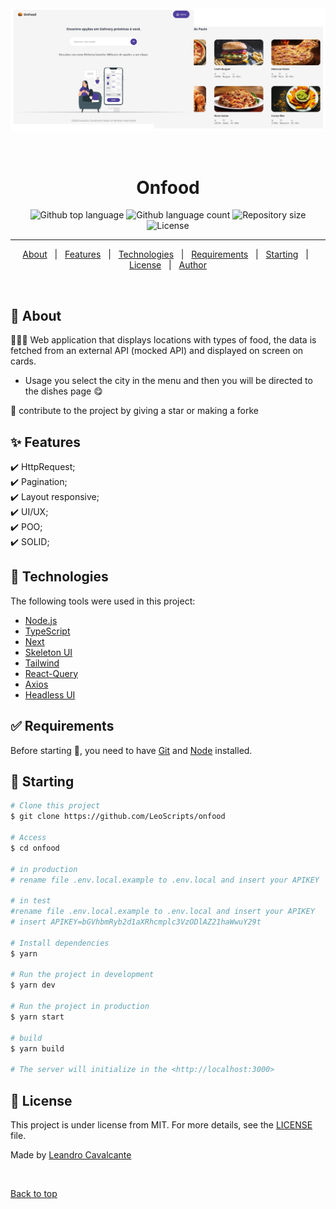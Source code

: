 <div align="center" id="top"> 
  <!-- <img src="./.github/app.gif" alt="Onfood" /> -->
  <img src="preview/preview-onfood.png" alt="Onfood" />
  

  &#xa0;

  <!-- <a href="https://onfood.netlify.app">Demo</a> -->
</div>

<h1 align="center">Onfood</h1>

<p align="center">
  <img alt="Github top language" src="https://img.shields.io/github/languages/top/LeoScripts/onfood?color=56BEB8">

  <img alt="Github language count" src="https://img.shields.io/github/languages/count/LeoScripts/onfood?color=56BEB8">

  <img alt="Repository size" src="https://img.shields.io/github/repo-size/LeoScripts/onfood?color=56BEB8">

  <img alt="License" src="https://img.shields.io/github/license/LeoScripts/onfood?color=56BEB8">

  <!-- <img alt="Github issues" src="https://img.shields.io/github/issues/LeoScripts/onfood?color=56BEB8" /> -->

  <!-- <img alt="Github forks" src="https://img.shields.io/github/forks/LeoScripts/onfood?color=56BEB8" /> -->

  <!-- <img alt="Github stars" src="https://img.shields.io/github/stars/LeoScripts/onfood?color=56BEB8" /> -->
</p>

<!-- Status -->

<hr>

<p align="center">
  <a href="#dart-about">About</a> &#xa0; | &#xa0; 
  <a href="#sparkles-features">Features</a> &#xa0; | &#xa0;
  <a href="#rocket-technologies">Technologies</a> &#xa0; | &#xa0;
  <a href="#white_check_mark-requirements">Requirements</a> &#xa0; | &#xa0;
  <a href="#checkered_flag-starting">Starting</a> &#xa0; | &#xa0;
  <a href="#memo-license">License</a> &#xa0; | &#xa0;
  <a href="https://github.com/LeoScripts" target="_blank">Author</a>
</p>

<br>

## :dart: About ##

👨🏽‍💻 Web application that displays locations with types of food, the data is fetched from an external API (mocked API) and displayed on screen on cards.

* Usage
you select the city in the menu and then you will be directed to the dishes page 😋

🤩 contribute to the project by giving a star or making a forke

## :sparkles: Features ##

:heavy_check_mark: HttpRequest;\
:heavy_check_mark: Pagination;\
:heavy_check_mark: Layout responsive;\
:heavy_check_mark: UI/UX;\
:heavy_check_mark: POO;\
:heavy_check_mark: SOLID;

## :rocket: Technologies ##

The following tools were used in this project:

- [Node.js](https://nodejs.org/en/)
- [TypeScript](https://www.typescriptlang.org/)
- [Next](https://nextjs.org/)
- [Skeleton UI](https://www.npmjs.com/package/react-loading-skeleton)
- [Tailwind](https://tailwindcss.com/)
- [React-Query](https://react-query.tanstack.com/)
- [Axios](https://axios-http.com/ptbr)
- [Headless UI](https://headlessui.dev/)


## :white_check_mark: Requirements ##

Before starting :checkered_flag:, you need to have [Git](https://git-scm.com) and [Node](https://nodejs.org/en/) installed.

## :checkered_flag: Starting ##

```bash
# Clone this project
$ git clone https://github.com/LeoScripts/onfood

# Access
$ cd onfood

# in production
# rename file .env.local.example to .env.local and insert your APIKEY

# in test 
#rename file .env.local.example to .env.local and insert your APIKEY
# insert APIKEY=bGVhbmRyb2d1aXRhcmplc3VzODlAZ21haWwuY29t

# Install dependencies
$ yarn

# Run the project in development
$ yarn dev

# Run the project in production
$ yarn start

# build
$ yarn build

# The server will initialize in the <http://localhost:3000>
```

## :memo: License ##

This project is under license from MIT. For more details, see the [LICENSE](LICENSE.md) file.


Made by <a href="https://github.com/LeoScripts" target="_blank">Leandro Cavalcante</a>

&#xa0;

<a href="#top">Back to top</a>
